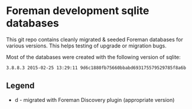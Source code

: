 # Foreman development sqlite databases

This git repo contains cleanly migrated & seeded Foreman databases for various
versions. This helps testing of upgrade or migration bugs.

Most of the databases were created with the following version of sqlite:

    3.8.8.3 2015-02-25 13:29:11 9d6c1880fb75660bbabd693175579529785f8a6b

## Legend

* d - migrated with Foreman Discovery plugin (appropriate version)
